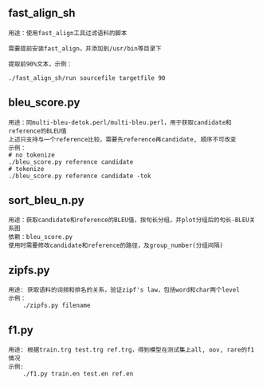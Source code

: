 ## fast_align_sh

    用途：使用fast_align工具过滤语料的脚本
    
    需要提前安装fast_align，并添加到/usr/bin等目录下
    
    提取前90%文本，示例：
    
    ./fast_align_sh/run sourcefile targetfile 90

## bleu_score.py

    用途：同multi-bleu-detok.perl/multi-bleu.perl，用于获取candidate和reference的BLEU值
    上述只支持与一个reference比较，需要先reference再candidate, 顺序不可改变
    示例：
    # no tokenize
    ./bleu_score.py reference candidate
    # tokenize
    ./bleu_score.py reference candidate -tok

## sort_bleu_n.py
 
    用途：获取candidate和reference的BLEU值，按句长分组，并plot分组后的句长-BLEU关系图
    依赖：bleu_score.py
    使用时需要修改candidate和reference的路径，及group_number(分组间隔)

## zipfs.py

    用途: 获取语料的词频和排名的关系，验证zipf's law，包括word和char两个level
    示例：
        ./zipfs.py filename

## f1.py

    用途: 根据train.trg test.trg ref.trg，得到模型在测试集上all, oov, rare的f1情况
    示例:
        ./f1.py train.en test.en ref.en
